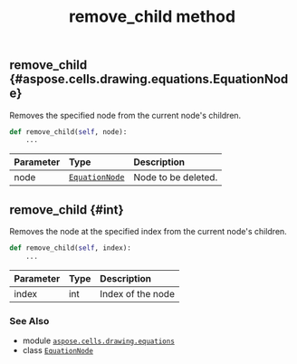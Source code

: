﻿---
title: remove_child method
second_title: Aspose.Cells for Python via .NET API References
description: 
type: docs
weight: 100
url: /aspose.cells.drawing.equations/equationnode/remove_child/
is_root: false
---

## remove_child {#aspose.cells.drawing.equations.EquationNode}

Removes the specified node from the current node's children.



```python
def remove_child(self, node):
    ...
```


| Parameter | Type | Description |
| :- | :- | :- |
| node | [`EquationNode`](/cells/python-net/aspose.cells.drawing.equations/equationnode) | Node to be deleted. |


## remove_child {#int}

Removes the node at the specified index from the current node's children.



```python
def remove_child(self, index):
    ...
```


| Parameter | Type | Description |
| :- | :- | :- |
| index | int | Index of the node |



### See Also
* module [`aspose.cells.drawing.equations`](../../)
* class [`EquationNode`](/cells/python-net/aspose.cells.drawing.equations/equationnode)
